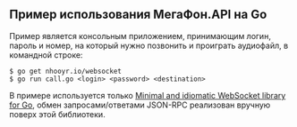 Пример использования МегаФон.API на Go
--------------------------------------

Пример является консольным приложением, принимающим логин, пароль и номер, на который нужно позвонить и проиграть аудиофайл, в командной строке:

```
$ go get nhooyr.io/websocket
$ go run call.go <login> <password> <destination>
```

В примере используется только [Minimal and idiomatic WebSocket library for Go](https://github.com/nhooyr/websocket), обмен запросами/ответами JSON-RPC реализован вручную поверх этой библиотеки.